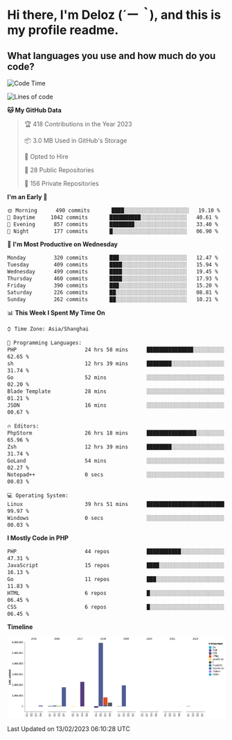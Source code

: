 # **Hi there, I'm Deloz (*´ー｀*), and this is my profile readme.**
<!--  [![Profile views](https://gpvc.arturio.dev/dank-del)](https://github.com/dank-del) -->
## **What languages you use and how much do you code?**

<!--START_SECTION:waka-->
![Code Time](http://img.shields.io/badge/Code%20Time-820%20hrs%2042%20mins-blue)

![Lines of code](https://img.shields.io/badge/From%20Hello%20World%20I%27ve%20Written-13%20Million%20lines%20of%20code-blue)

**🐱 My GitHub Data** 

> 🏆 418 Contributions in the Year 2023
 > 
> 📦 3.0 MB Used in GitHub's Storage 
 > 
> 💼 Opted to Hire
 > 
> 📜 28 Public Repositories 
 > 
> 🔑 156 Private Repositories  
 > 
**I'm an Early 🐤** 

```text
🌞 Morning      490 commits       ████░░░░░░░░░░░░░░░░░░░░░   19.10 % 
🌆 Daytime     1042 commits       ██████████░░░░░░░░░░░░░░░   40.61 % 
🌃 Evening      857 commits       ████████░░░░░░░░░░░░░░░░░   33.40 % 
🌙 Night        177 commits       █░░░░░░░░░░░░░░░░░░░░░░░░   06.90 % 

```
📅 **I'm Most Productive on Wednesday** 

```text
Monday         320 commits       ███░░░░░░░░░░░░░░░░░░░░░░   12.47 % 
Tuesday        409 commits       ████░░░░░░░░░░░░░░░░░░░░░   15.94 % 
Wednesday      499 commits       ████░░░░░░░░░░░░░░░░░░░░░   19.45 % 
Thursday       460 commits       ████░░░░░░░░░░░░░░░░░░░░░   17.93 % 
Friday         390 commits       ███░░░░░░░░░░░░░░░░░░░░░░   15.20 % 
Saturday       226 commits       ██░░░░░░░░░░░░░░░░░░░░░░░   08.81 % 
Sunday         262 commits       ██░░░░░░░░░░░░░░░░░░░░░░░   10.21 % 

```


📊 **This Week I Spent My Time On** 

```text
⌚︎ Time Zone: Asia/Shanghai

💬 Programming Languages: 
PHP                      24 hrs 58 mins      ███████████████░░░░░░░░░░   62.65 % 
sh                       12 hrs 39 mins      ████████░░░░░░░░░░░░░░░░░   31.74 % 
Go                       52 mins             ░░░░░░░░░░░░░░░░░░░░░░░░░   02.20 % 
Blade Template           28 mins             ░░░░░░░░░░░░░░░░░░░░░░░░░   01.21 % 
JSON                     16 mins             ░░░░░░░░░░░░░░░░░░░░░░░░░   00.67 % 

🔥 Editors: 
PhpStorm                 26 hrs 18 mins      ████████████████░░░░░░░░░   65.96 % 
Zsh                      12 hrs 39 mins      ████████░░░░░░░░░░░░░░░░░   31.74 % 
GoLand                   54 mins             ░░░░░░░░░░░░░░░░░░░░░░░░░   02.27 % 
Notepad++                0 secs              ░░░░░░░░░░░░░░░░░░░░░░░░░   00.03 % 

💻 Operating System: 
Linux                    39 hrs 51 mins      █████████████████████████   99.97 % 
Windows                  0 secs              ░░░░░░░░░░░░░░░░░░░░░░░░░   00.03 % 

```

**I Mostly Code in PHP** 

```text
PHP                      44 repos            ███████████░░░░░░░░░░░░░░   47.31 % 
JavaScript               15 repos            ████░░░░░░░░░░░░░░░░░░░░░   16.13 % 
Go                       11 repos            ███░░░░░░░░░░░░░░░░░░░░░░   11.83 % 
HTML                     6 repos             █░░░░░░░░░░░░░░░░░░░░░░░░   06.45 % 
CSS                      6 repos             █░░░░░░░░░░░░░░░░░░░░░░░░   06.45 % 

```


**Timeline**

![Chart not found](https://raw.githubusercontent.com/deloz/deloz/main/charts/bar_graph.png) 


 Last Updated on 13/02/2023 06:10:28 UTC
<!--END_SECTION:waka-->

